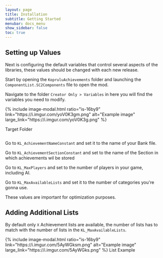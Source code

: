```yaml
---
layout: page
title: Installation
subtitle: Getting Started
menubar: docs_menu
show_sidebar: false
toc: true
---
```


## Setting up Values

Next is configuring the default variables that control several aspects of the libraries, these values should be changed with each new release.

Start by opening the `KopruluAchievements` folder and launching the `ComponentList.SC2Components` file to open the mod.

Navigate to the folder `Creator Only > Variables` in here you will find the variables you need to modify.

<div class="columns">
<div class="column is-6">
{% include image-modal.html ratio="is-16by9" link="https://i.imgur.com/yoV0K3gm.png" alt="Example image" large_link="https://i.imgur.com/yoV0K3g.png" %}

Target Folder
</div>
<div class="column is-6">
</div>
</div>

Go to `KL_AchievementNameConstant` and set it to the name of your Bank file. 

Go to `KL_AchievementSectionConstant` and set to the name of the Section in which achievements wil be stored

Go to `KL_MaxPlayers` and set to the number of players in your game, including AI.

Go to `KL_MaxAvailableLists` and set it to the number of categories you're gonna use.

These values are important for optimization purposes.

## Adding Additional Lists

By default only `X` Achievement lists are available, the number of lists has to match with the number of lists in the `KL_MaxAvailableLists`.

<div class="columns">
<div class="column is-6">
{% include image-modal.html ratio="is-16by9" link="https://i.imgur.com/5AyWGksm.png" alt="Example image" large_link="https://i.imgur.com/5AyWGks.png" %}
List Example
</div>
<div class="column is-6">
</div>
</div>

